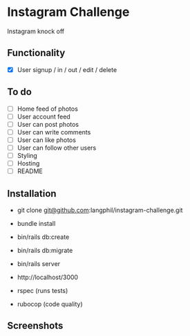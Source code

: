 Instagram Challenge
===================
Instagram knock off

## Functionality
- [x] User signup / in / out / edit / delete

## To do
- [ ] Home feed of photos
- [ ] User account feed
- [ ] User can post photos
- [ ] User can write comments
- [ ] User can like photos
- [ ] User can follow other users
- [ ] Styling
- [ ] Hosting
- [ ] README

## Installation
* git clone git@github.com:langphil/instagram-challenge.git
* bundle install
* bin/rails db:create
* bin/rails db:migrate
* bin/rails server
* http://localhost/3000

* rspec (runs tests)
* rubocop (code quality)

## Screenshots
